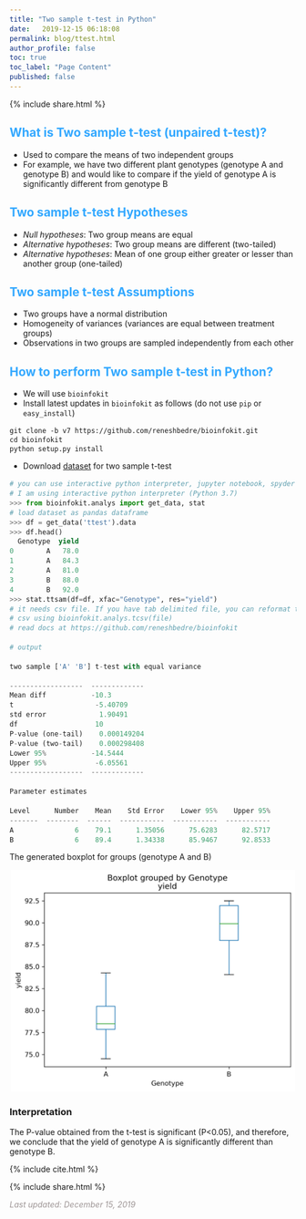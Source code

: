 ```yaml
---
title: "Two sample t-test in Python"
date:   2019-12-15 06:18:08
permalink: blog/ttest.html
author_profile: false
toc: true
toc_label: "Page Content"
published: false
---
```


<p>
{% include  share.html %}
</p>

## <span style="color:#33a8ff">What is Two sample t-test (unpaired t-test)?</span>
 - Used to compare the means of two independent groups 
 - For example, we have two different plant genotypes (genotype A and genotype B) and would like to compare if the yield
   of genotype A is significantly different from genotype B

## <span style="color:#33a8ff">Two sample t-test Hypotheses</span>
 - <i>Null hypotheses</i>: Two group means are equal  
 - <i>Alternative hypotheses</i>: Two group means are different (two-tailed)
 - <i>Alternative hypotheses</i>: Mean of one group either greater or lesser than another group (one-tailed)
 
## <span style="color:#33a8ff">Two sample t-test Assumptions</span>
 - Two groups have a normal distribution
 - Homogeneity of variances (variances are equal between treatment groups) 
 - Observations in two groups are sampled independently from each other

## <span style="color:#33a8ff">How to perform Two sample t-test in Python?</span>
- We will use `bioinfokit` 
- Install latest updates in `bioinfokit` as follows (do not use `pip` or `easy_install`)

```
git clone -b v7 https://github.com/reneshbedre/bioinfokit.git
cd bioinfokit
python setup.py install
```


- Download <a href="/assets/posts/ttest/genotype.csv">dataset</a> for two sample t-test 

```python
# you can use interactive python interpreter, jupyter notebook, spyder or python code
# I am using interactive python interpreter (Python 3.7)
>>> from bioinfokit.analys import get_data, stat
# load dataset as pandas dataframe
>>> df = get_data('ttest').data
>>> df.head()
  Genotype  yield
0        A   78.0
1        A   84.3
2        A   81.0
3        B   88.0
4        B   92.0
>>> stat.ttsam(df=df, xfac="Genotype", res="yield")
# it needs csv file. If you have tab delimited file, you can reformat to
# csv using bioinfokit.analys.tcsv(file) 
# read docs at https://github.com/reneshbedre/bioinfokit

# output

two sample ['A' 'B'] t-test with equal variance

------------------  -------------
Mean diff           -10.3
t                    -5.40709
std error             1.90491
df                   10
P-value (one-tail)    0.000149204
P-value (two-tail)    0.000298408
Lower 95%           -14.5444
Upper 95%            -6.05561
------------------  -------------

Parameter estimates

Level      Number    Mean    Std Error    Lower 95%    Upper 95%
-------  --------  ------  -----------  -----------  -----------
A               6    79.1      1.35056      75.6283      82.5717
B               6    89.4      1.34338      85.9467      92.8533

```

The generated boxplot for groups (genotype A and B)
<p align="center">
<img src="/assets/posts/ttest/ttsam_boxplot.png" width="500">
</p>

### Interpretation
 The P-value obtained from the t-test is significant (P<0.05), and therefore, we conclude that the yield of genotype A is 
 significantly different than genotype B.

<p>
{% include  cite.html %}
</p>

<p>
{% include  share.html %}
</p>
    
<span style="color:#9e9696"><i> Last updated: December 15, 2019</i> </span>    

